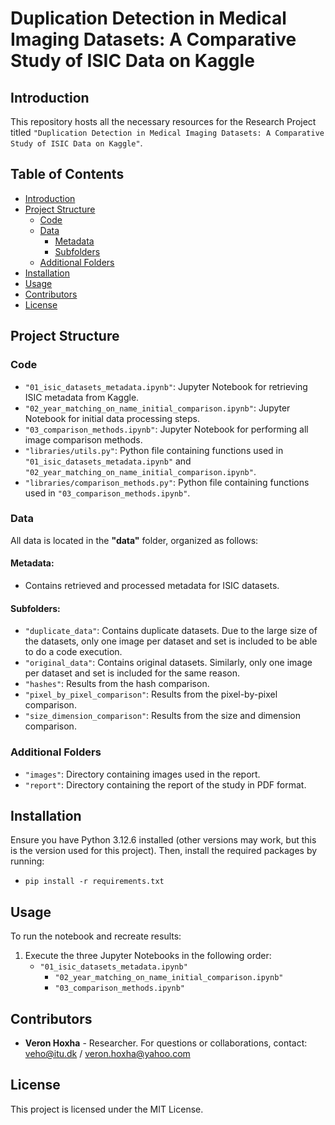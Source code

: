 # Duplication Detection in Medical Imaging Datasets: A Comparative Study of ISIC Data on Kaggle


## Introduction
This repository hosts all the necessary resources for the Research Project titled ``"Duplication Detection in Medical Imaging Datasets: A Comparative Study of ISIC Data on Kaggle"``.

## Table of Contents
- [Introduction](#introduction)
- [Project Structure](#project-structure)
  - [Code](#code)
  - [Data](#data)
    - [Metadata](#metadata)
    - [Subfolders](#subfolders)
  - [Additional Folders](#additional-folders)
- [Installation](#installation)
- [Usage](#usage)
- [Contributors](#contributors)
- [License](#license)

## Project Structure

### Code
- `"01_isic_datasets_metadata.ipynb"`: Jupyter Notebook for retrieving ISIC metadata from Kaggle.
- `"02_year_matching_on_name_initial_comparison.ipynb"`: Jupyter Notebook for initial data processing steps.
- `"03_comparison_methods.ipynb"`: Jupyter Notebook for performing all image comparison methods.
- `"libraries/utils.py"`: Python file containing functions used in `"01_isic_datasets_metadata.ipynb"` and `"02_year_matching_on_name_initial_comparison.ipynb"`.
- `"libraries/comparison_methods.py"`: Python file containing functions used in `"03_comparison_methods.ipynb"`.

### Data
All data is located in the **"data"** folder, organized as follows:

#### Metadata:

- Contains retrieved and processed metadata for ISIC datasets.

#### Subfolders:

- `"duplicate_data"`: Contains duplicate datasets. Due to the large size of the datasets, only one image per dataset and set is included to be able to do a code execution.
- `"original_data"`: Contains original datasets. Similarly, only one image per dataset and set is included for the same reason.
- `"hashes"`: Results from the hash comparison.
- `"pixel_by_pixel_comparison"`: Results from the pixel-by-pixel comparison.
- `"size_dimension_comparison"`: Results from the size and dimension comparison.


### Additional Folders
- `"images"`: Directory containing images used in the report.
- `"report"`: Directory containing the report of the study in PDF format.

## Installation
Ensure you have Python 3.12.6 installed (other versions may work, but this is the version used for this project). Then, install the required packages by running:
- `pip install -r requirements.txt`

## Usage
To run the notebook and recreate results:
1. Execute the three Jupyter Notebooks in the following order:
    - `"01_isic_datasets_metadata.ipynb"`
	  - `"02_year_matching_on_name_initial_comparison.ipynb"`
	  - `"03_comparison_methods.ipynb"`

## Contributors
- **Veron Hoxha** - Researcher. For questions or collaborations, contact: veho@itu.dk / veron.hoxha@yahoo.com

## License
This project is licensed under the MIT License.
